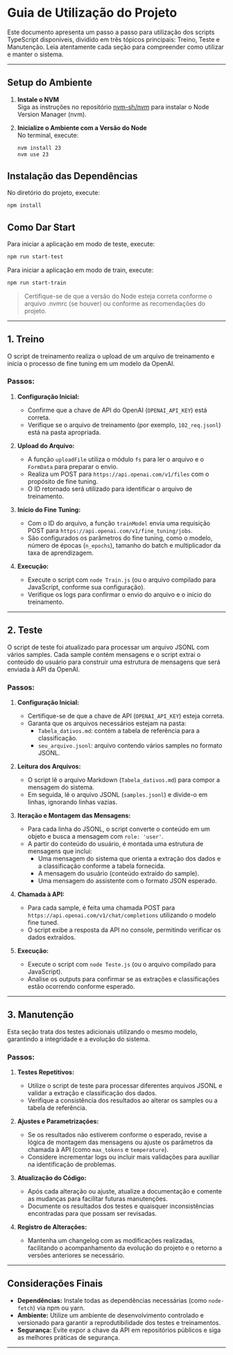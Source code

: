 # Guia de Utilização do Projeto

Este documento apresenta um passo a passo para utilização dos scripts TypeScript disponíveis, dividido em três tópicos principais: Treino, Teste e Manutenção. Leia atentamente cada seção para compreender como utilizar e manter o sistema.

---

## Setup do Ambiente

1. **Instale o NVM**  
   Siga as instruções no repositório [nvm-sh/nvm](https://github.com/nvm-sh/nvm) para instalar o Node Version Manager (nvm).

2. **Inicialize o Ambiente com a Versão do Node**  
   No terminal, execute:
   ```bash
   nvm install 23
   nvm use 23
   ```

## Instalação das Dependências

No diretório do projeto, execute:
```bash
npm install
```

## Como Dar Start

Para iniciar a aplicação em modo de teste, execute:
```bash
npm run start-test
```
Para iniciar a aplicação em modo de train, execute:
```bash
npm run start-train
```
> Certifique-se de que a versão do Node esteja correta conforme o arquivo .nvmrc (se houver) ou conforme as recomendações do projeto.

---

## 1. Treino

O script de treinamento realiza o upload de um arquivo de treinamento e inicia o processo de fine tuning em um modelo da OpenAI.

### Passos:

1. **Configuração Inicial:**
   - Confirme que a chave de API do OpenAI (`OPENAI_API_KEY`) está correta.
   - Verifique se o arquivo de treinamento (por exemplo, `102_req.jsonl`) está na pasta apropriada.

2. **Upload do Arquivo:**
   - A função `uploadFile` utiliza o módulo `fs` para ler o arquivo e o `FormData` para preparar o envio.
   - Realiza um POST para `https://api.openai.com/v1/files` com o propósito de fine tuning.
   - O ID retornado será utilizado para identificar o arquivo de treinamento.

3. **Início do Fine Tuning:**
   - Com o ID do arquivo, a função `trainModel` envia uma requisição POST para `https://api.openai.com/v1/fine_tuning/jobs`.
   - São configurados os parâmetros do fine tuning, como o modelo, número de épocas (`n_epochs`), tamanho do batch e multiplicador da taxa de aprendizagem.

4. **Execução:**
   - Execute o script com `node Train.js` (ou o arquivo compilado para JavaScript, conforme sua configuração).
   - Verifique os logs para confirmar o envio do arquivo e o início do treinamento.

---

## 2. Teste

O script de teste foi atualizado para processar um arquivo JSONL com vários samples. Cada sample contém mensagens e o script extrai o conteúdo do usuário para construir uma estrutura de mensagens que será enviada à API da OpenAI.

### Passos:

1. **Configuração Inicial:**
   - Certifique-se de que a chave de API (`OPENAI_API_KEY`) esteja correta.
   - Garanta que os arquivos necessários estejam na pasta:
     - `Tabela_dativos.md`: contém a tabela de referência para a classificação.
     - `seu_arquivo.jsonl`: arquivo contendo vários samples no formato JSONL.

2. **Leitura dos Arquivos:**
   - O script lê o arquivo Markdown (`Tabela_dativos.md`) para compor a mensagem do sistema.
   - Em seguida, lê o arquivo JSONL (`samples.jsonl`) e divide-o em linhas, ignorando linhas vazias.

3. **Iteração e Montagem das Mensagens:**
   - Para cada linha do JSONL, o script converte o conteúdo em um objeto e busca a mensagem com `role: 'user'`.
   - A partir do conteúdo do usuário, é montada uma estrutura de mensagens que inclui:
     - Uma mensagem do sistema que orienta a extração dos dados e a classificação conforme a tabela fornecida.
     - A mensagem do usuário (conteúdo extraído do sample).
     - Uma mensagem do assistente com o formato JSON esperado.
   
4. **Chamada à API:**
   - Para cada sample, é feita uma chamada POST para `https://api.openai.com/v1/chat/completions` utilizando o modelo fine tuned.
   - O script exibe a resposta da API no console, permitindo verificar os dados extraídos.

5. **Execução:**
   - Execute o script com `node Teste.js` (ou o arquivo compilado para JavaScript).
   - Analise os outputs para confirmar se as extrações e classificações estão ocorrendo conforme esperado.

---

## 3. Manutenção

Esta seção trata dos testes adicionais utilizando o mesmo modelo, garantindo a integridade e a evolução do sistema.

### Passos:

1. **Testes Repetitivos:**
   - Utilize o script de teste para processar diferentes arquivos JSONL e validar a extração e classificação dos dados.
   - Verifique a consistência dos resultados ao alterar os samples ou a tabela de referência.

2. **Ajustes e Parametrizações:**
   - Se os resultados não estiverem conforme o esperado, revise a lógica de montagem das mensagens ou ajuste os parâmetros da chamada à API (como `max_tokens` e `temperature`).
   - Considere incrementar logs ou incluir mais validações para auxiliar na identificação de problemas.

3. **Atualização do Código:**
   - Após cada alteração ou ajuste, atualize a documentação e comente as mudanças para facilitar futuras manutenções.
   - Documente os resultados dos testes e quaisquer inconsistências encontradas para que possam ser revisadas.

4. **Registro de Alterações:**
   - Mantenha um changelog com as modificações realizadas, facilitando o acompanhamento da evolução do projeto e o retorno a versões anteriores se necessário.

---

## Considerações Finais

- **Dependências:** Instale todas as dependências necessárias (como `node-fetch`) via npm ou yarn.
- **Ambiente:** Utilize um ambiente de desenvolvimento controlado e versionado para garantir a reprodutibilidade dos testes e treinamentos.
- **Segurança:** Evite expor a chave da API em repositórios públicos e siga as melhores práticas de segurança.

---


